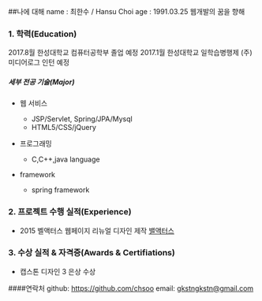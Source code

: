 ##나에 대해
name : 최한수 / Hansu Choi
age : 1991.03.25
웹개발의 꿈을 향해

### 1. 학력(Education)

2017.8월 한성대학교 컴퓨터공학부 졸업 예정
2017.1월 한성대학교 일학습병행제 (주)미디어로그 인턴 예정

##### 세부 전공 기술(Major)

* 웹 서비스
  * JSP/Servlet, Spring/JPA/Mysql
  * HTML5/CSS/jQuery

* 프로그래밍
  * C,C++,java language

* framework
  * spring framework


### 2. 프로젝트 수행 실적(Experience)
*  2015 벨액터스 웹페이지 리뉴얼 디자인 제작 [밸액터스](http://ossam.dothome.co.kr/web/web2015/web2015_08/)

### 3. 수상 실적 & 자격증(Awards & Certifiations)
* 캡스톤 디자인 3 은상 수상


####연락처
github: https://github.com/chsoo
email: gkstngkstn@gmail.com
